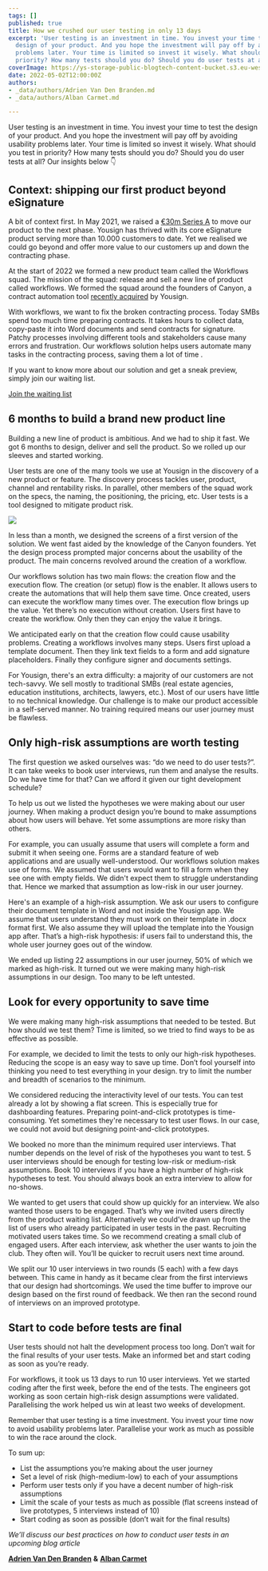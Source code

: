 ```yaml
---
tags: []
published: true
title: How we crushed our user testing in only 13 days
excerpt: 'User testing is an investment in time. You invest your time to test the
  design of your product. And you hope the investment will pay off by avoiding usability
  problems later. Your time is limited so invest it wisely. What should you test in
  priority? How many tests should you do? Should you do user tests at all? '
coverImage: https://ys-storage-public-blogtech-content-bucket.s3.eu-west-3.amazonaws.com/User_test.png
date: 2022-05-02T12:00:00Z
authors:
- _data/authors/Adrien Van Den Branden.md
- _data/authors/Alban Carmet.md

---
```

User testing is an investment in time. You invest your time to test the design of your product. And you hope the investment will pay off by avoiding usability problems later. Your time is limited so invest it wisely. What should you test in priority? How many tests should you do? Should you do user tests at all? Our insights below 👇

## Context: shipping our first product beyond eSignature

A bit of context first. In May 2021, we raised a [€30m Series A](https://yousign.com/blog/yousign-raises-30-million-euros) to move our product to the next phase. Yousign has thrived with its core eSignature product serving more than 10.000 customers to date. Yet we realised we could go beyond and offer more value to our customers up and down the contracting phase.

At the start of 2022 we formed a new product team called the Workflows squad. The mission of the squad: release and sell a new line of product called workflows. We formed the squad around the founders of Canyon, a contract automation tool [recently acquired](https://yousign.com/blog/yousign-acquires-canyon) by Yousign.

With workflows, we want to fix the broken contracting process. Today SMBs spend too much time preparing contracts. It takes hours to collect data, copy-paste it into Word documents and send contracts for signature. Patchy processes involving different tools and stakeholders cause many errors and frustration. Our workflows solution helps users automate many tasks in the contracting process, saving them a lot of time .

If you want to know more about our solution and get a sneak preview, simply join our waiting list.

<a href="https://yousign1.typeform.com/to/KOeFbioi#source=bloguserresearch" class="btn btn-primary" target="_blank">Join the waiting list</a>

## 6 months to build a brand new product line

Building a new line of product is ambitious. And we had to ship it fast. We got 6 months to design, deliver and sell the product. So we rolled up our sleeves and started working.

User tests are one of the many tools we use at Yousign in the discovery of a new product or feature. The discovery process tackles user, product, channel and rentability risks. In parallel, other members of the squad work on the specs, the naming, the positioning, the pricing, etc. User tests is a tool designed to mitigate product risk.

![](https://ys-storage-public-blogtech-content-bucket.s3.eu-west-3.amazonaws.com/Diagram.png)

In less than a month, we designed the screens of a first version of the solution. We went fast aided by the knowledge of the Canyon founders. Yet the design process prompted major concerns about the usability of the product. The main concerns revolved around the creation of a workflow.

Our workflows solution has two main flows: the creation flow and the execution flow. The creation (or setup) flow is the enabler. It allows users to create the automations that will help them save time. Once created, users can execute the workflow many times over. The execution flow brings up the value. Yet there’s no execution without creation. Users first have to create the workflow. Only then they can enjoy the value it brings.

We anticipated early on that the creation flow could cause usability problems. Creating a workflows involves many steps. Users first upload a template document. Then they link text fields to a form and add signature placeholders. Finally they configure signer and documents settings.

For Yousign, there's an extra difficulty: a majority of our customers are not tech-savvy. We sell mostly to traditional SMBs (real estate agencies, education institutions, architects, lawyers, etc.). Most of our users have little to no technical knowledge. Our challenge is to make our product accessible in a self-served manner. No training required means our user journey must be flawless.

## Only high-risk assumptions are worth testing

The first question we asked ourselves was: “do we need to do user tests?”. It can take weeks to book user interviews, run them and analyse the results. Do we have time for that? Can we afford it given our tight development schedule?

To help us out we listed the hypotheses we were making about our user journey. When making a product design you’re bound to make assumptions about how users will behave. Yet some assumptions are more risky than others.

For example, you can usually assume that users will complete a form and submit it when seeing one. Forms are a standard feature of web applications and are usually well-understood. Our workflows solution makes use of forms. We assumed that users would want to fill a form when they see one with empty fields. We didn't expect them to struggle understanding that. Hence we marked that assumption as low-risk in our user journey.

Here's an example of a high-risk assumption. We ask our users to configure their document template in Word and not inside the Yousign app. We assume that users understand they must work on their template in .docx format first. We also assume they will upload the template into the Yousign app after. That’s a high-risk hypothesis: if users fail to understand this, the whole user journey goes out of the window.

We ended up listing 22 assumptions in our user journey, 50% of which we marked as high-risk. It turned out we were making many high-risk assumptions in our design. Too many to be left untested.

## Look for every opportunity to save time

We were making many high-risk assumptions that needed to be tested. But how should we test them? Time is limited, so we tried to find ways to be as effective as possible.

For example, we decided to limit the tests to only our high-risk hypotheses. Reducing the scope is an easy way to save up time. Don’t fool yourself into thinking you need to test everything in your design. try to limit the number and breadth of scenarios to the minimum.

We considered reducing the interactivity level of our tests. You can test already a lot by showing a flat screen. This is especially true for dashboarding features. Preparing point-and-click prototypes is time-consuming. Yet sometimes they're necessary to test user flows. In our case, we could not avoid but designing point-and-click prototypes.

We booked no more than the minimum required user interviews. That number depends on the level of risk of the hypotheses you want to test. 5 user interviews should be enough for testing low-risk or medium-risk assumptions. Book 10 interviews if you have a high number of high-risk hypotheses to test. You should always book an extra interview to allow for no-shows.

We wanted to get users that could show up quickly for an interview. We also wanted those users to be engaged. That’s why we invited users directly from the product waiting list. Alternatively we could’ve drawn up from the list of users who already participated in user tests in the past. Recruiting motivated users takes time. So we recommend creating a small club of engaged users. After each interview, ask whether the user wants to join the club. They often will. You’ll be quicker to recruit users next time around.

We split our 10 user interviews in two rounds (5 each) with a few days between. This came in handy as it became clear from the first interviews that our design had shortcomings. We used the time buffer to improve our design based on the first round of feedback. We then ran the second round of interviews on an improved prototype.

## Start to code before tests are final

User tests should not halt the development process too long. Don’t wait for the final results of your user tests. Make an informed bet and start coding as soon as you’re ready.

For workflows, it took us 13 days to run 10 user interviews. Yet we started coding after the first week, before the end of the tests. The engineers got working as soon certain high-risk design assumptions were validated. Parallelising the work helped us win at least two weeks of development.

Remember that user testing is a time investment. You invest your time now to avoid usability problems later. Parallelise your work as much as possible to win the race around the clock.

To sum up:

- List the assumptions you’re making about the user journey
- Set a level of risk (high-medium-low) to each of your assumptions
- Perform user tests only if you have a decent number of high-risk assumptions
- Limit the scale of your tests as much as possible (flat screens instead of live prototypes, 5 interviews instead of 10)
- Start coding as soon as possible (don’t wait for the final results)

_We’ll discuss our best practices on how to conduct user tests in an upcoming blog article_

[**Adrien Van Den Branden**](https://www.linkedin.com/in/adrienvandenbranden/) **&** [**Alban Carmet**](https://www.linkedin.com/in/twitalban/)
